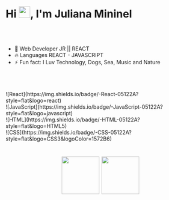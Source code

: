 


<h1 align="left">Hi <img src="https://raw.githubusercontent.com/kaueMarques/kaueMarques/master/hi.gif" height="30px">, I'm Juliana Mininel</h1>



 



<br><br>


- 🧶 Web Developer JR || REACT
- 🔥 Languages REACT - JAVASCRIPT 
- ⚡ Fun fact: I Luv Technology, Dogs, Sea, Music and Nature


<br><br>
<div display="flex" justify content="center">
 <div>![React](https://img.shields.io/badge/-React-05122A?style=flat&logo=react)&nbsp; </div>
 <div>![JavaScript](https://img.shields.io/badge/-JavaScript-05122A?style=flat&logo=javascript)&nbsp; </div>
 <div>![HTML](https://img.shields.io/badge/-HTML-05122A?style=flat&logo=HTML5)&nbsp;  </div>
 <div>![CSS](https://img.shields.io/badge/-CSS-05122A?style=flat&logo=CSS3&logoColor=1572B6)&nbsp;  </div>
</div>

<h1 align="center"> <img src="https://c.tenor.com/8YoUiU-FyJoAAAAM/%E5%BD%A9%E8%99%B9%E8%B2%93-rainbow.gif" height="100px">
<img src="https://upload.wikimedia.org/wikipedia/commons/thumb/a/a7/React-icon.svg/2300px-React-icon.svg.png" height="100px">
</h1>
